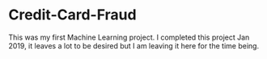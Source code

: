 # Credit-Card-Fraud

This was my first Machine Learning project. I completed this project Jan 2019, it leaves a lot to be desired but I am leaving it here for the time being. 
